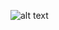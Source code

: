 ![alt text]([http://url/to/img.png](https://www.google.com/url?sa=i&url=https%3A%2F%2Fjah-khalib.com%2Fpersons%2Fperson%2F3060&psig=AOvVaw030VV5lKCzq91vRMqxZQ_n&ust=1702240653200000&source=images&cd=vfe&opi=89978449&ved=0CBEQjRxqFwoTCPjlg-Cag4MDFQAAAAAdAAAAABAQ)https://www.google.com/url?sa=i&url=https%3A%2F%2Fjah-khalib.com%2Fpersons%2Fperson%2F3060&psig=AOvVaw030VV5lKCzq91vRMqxZQ_n&ust=1702240653200000&source=images&cd=vfe&opi=89978449&ved=0CBEQjRxqFwoTCPjlg-Cag4MDFQAAAAAdAAAAABAQ)
